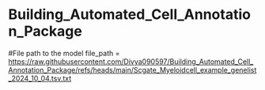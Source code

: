 # Building_Automated_Cell_Annotation_Package
#File path to the model 
file_path = https://raw.githubusercontent.com/Divya090597/Building_Automated_Cell_Annotation_Package/refs/heads/main/Scgate_Myeloidcell_example_genelist_2024_10_04.tsv.txt
